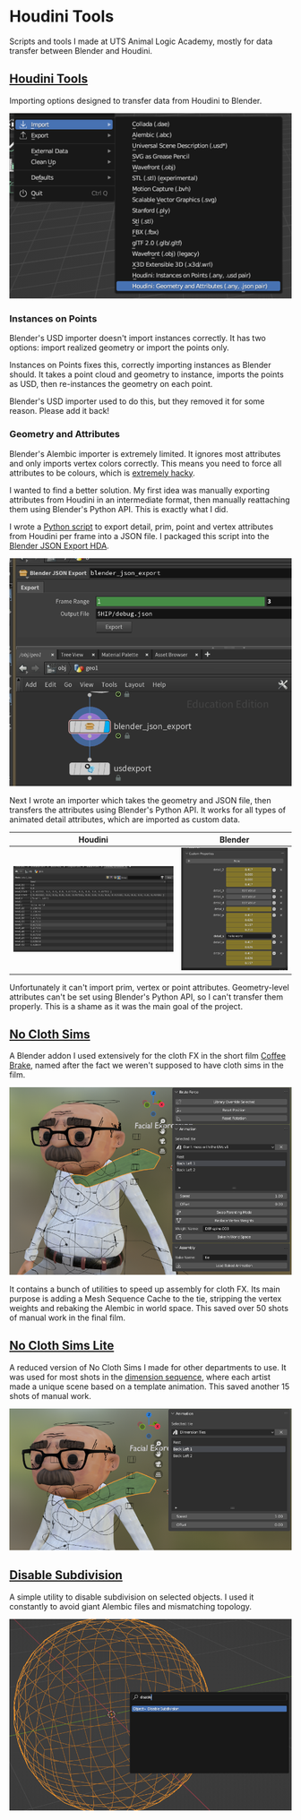 # Houdini Tools
Scripts and tools I made at UTS Animal Logic Academy, mostly for data transfer between Blender and Houdini.

## [Houdini Tools](houdini_tools.py)

Importing options designed to transfer data from Houdini to Blender.

![Houdini Tools](images/houdini_tools.PNG)

### Instances on Points

Blender's USD importer doesn't import instances correctly. It has two options: import realized geometry or import the points only.

Instances on Points fixes this, correctly importing instances as Blender should. It takes a point cloud and geometry to instance, imports the points as USD, then re-instances the geometry on each point.

Blender's USD importer used to do this, but they removed it for some reason. Please add it back!

### Geometry and Attributes

Blender's Alembic importer is extremely limited. It ignores most attributes and only imports vertex colors correctly. This means you need to force all attributes to be colours, which is [extremely hacky](https://www.youtube.com/watch?v=1h15stU-TaE).

I wanted to find a better solution. My first idea was manually exporting attributes from Houdini in an intermediate format, then manually reattaching them using Blender's Python API. This is exactly what I did.

I wrote a [Python script](blender_json_export.py) to export detail, prim, point and vertex attributes from Houdini per frame into a JSON file. I packaged this script into the [Blender JSON Export HDA](blender_json_export.hdanc).

![Blender JSON Exporter](images/blender_json_export.png)

Next I wrote an importer which takes the geometry and JSON file, then transfers the attributes using Blender's Python API. It works for all types of animated detail attributes, which are imported as custom data.

|Houdini|Blender|
|---|---|
|![JSON Source](images/json_export_src.png)|![JSON Destination](images/json_export_dest.png)|

Unfortunately it can't import prim, vertex or point attributes. Geometry-level attributes can't be set using Blender's Python API, so I can't transfer them properly. This is a shame as it was the main goal of the project.

## [No Cloth Sims](no_cloth_sims.py)

A Blender addon I used extensively for the cloth FX in the short film [Coffee Brake](https://youtu.be/T57aCLYdX9M), named after the fact we weren't supposed to have cloth sims in the film.

![No Cloth Sims](images/no_cloth_sims.PNG)

It contains a bunch of utilities to speed up assembly for cloth FX. Its main purpose is adding a Mesh Sequence Cache to the tie, stripping the vertex weights and rebaking the Alembic in world space. This saved over 50 shots of manual work in the final film.

## [No Cloth Sims Lite](no_cloth_sims_lite.py)

A reduced version of No Cloth Sims I made for other departments to use. It was used for most shots in the [dimension sequence](https://youtu.be/T57aCLYdX9M?si=XX9xdrUEsF8jwQMv&t=102), where each artist made a unique scene based on a template animation. This saved another 15 shots of manual work.

![No Cloth Sims Lite](images/no_cloth_sims_lite.PNG)

## [Disable Subdivision](disable_subdiv.py)

A simple utility to disable subdivision on selected objects. I used it constantly to avoid giant Alembic files and mismatching topology.

![Disable Subdivision](images/disable_subdiv.PNG)
